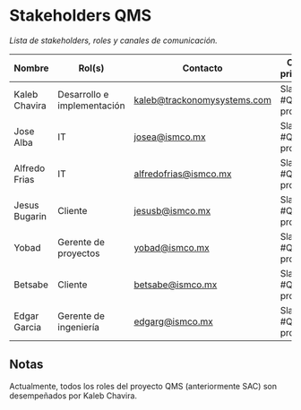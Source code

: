 # Stakeholders QMS

_Lista de stakeholders, roles y canales de comunicación._

| Nombre        | Rol(s)                      | Contacto                                                          | Canal principal    |
| ------------- | --------------------------- | ----------------------------------------------------------------- | ------------------ |
| Kaleb Chavira | Desarrollo e implementación | [kaleb@trackonomysystems.com](mailto:kaleb@trackonomysystems.com) | Slack #QMS-project |
| Jose Alba     | IT                          | [josea@ismco.mx](mailto:josea@ismco.mx)                           | Slack #QMS-project |
| Alfredo Frias | IT                          | [alfredofrias@ismco.mx](mailto:alfredofrias@ismco.mx)             | Slack #QMS-project |
| Jesus Bugarin | Cliente                     | [jesusb@ismco.mx](mailto:jesusb@ismco.mx)                         | Slack #QMS-project |
| Yobad         | Gerente de proyectos        | [yobad@ismco.mx](mailto:yobad@ismco.mx)                           | Slack #QMS-project |
| Betsabe       | Cliente                     | [betsabe@ismco.mx](mailto:betsabe@ismco.mx)                       | Slack #QMS-project |
| Edgar Garcia  | Gerente de ingeniería       | [edgarg@ismco.mx](mailto:edgarg@ismco.mx)                         | Slack #QMS-project |

## Notas

Actualmente, todos los roles del proyecto QMS (anteriormente SAC) son desempeñados por Kaleb Chavira.
